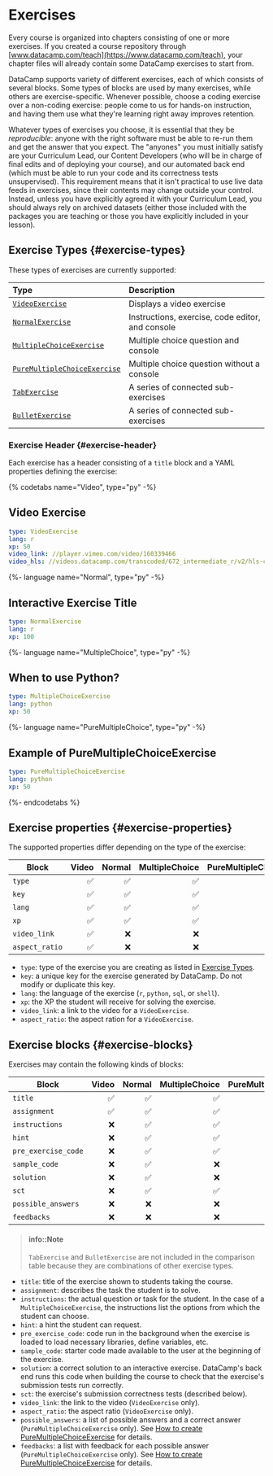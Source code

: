 # Exercises

Every course is organized into chapters consisting of one or more exercises.  If you created a course repository through [www.datacamp.com/teach](https://www.datacamp.com/teach), your chapter files will already contain some DataCamp exercises to start from.

DataCamp supports variety of different exercises, each of which consists of several blocks.  Some types of blocks are used by many exercises, while others are exercise-specific.  Whenever possible, choose a coding exercise over a non-coding exercise: people come to us for hands-on instruction, and having them use what they're learning right away improves retention.

Whatever types of exercises you choose, it is essential that they be *reproducible*: anyone with the right software must be able to re-run them and get the answer that you expect.  The "anyones" you must initially satisfy are your Curriculum Lead, our Content Developers (who will be in charge of final edits and of deploying your course), and our automated back end (which must be able to run your code and its correctness tests unsupervised).  This requirement means that it isn't practical to use live data feeds in exercises, since their contents may change outside your control.  Instead, unless you have explicitly agreed it with your Curriculum Lead, you should always rely on archived datasets (either those included with the packages you are teaching or those you have explicitly included in your lesson).

## Exercise Types {#exercise-types}

These types of exercises are currently supported:

| Type                                                                 | Description |
|:---------------------------------------------------------------------|:------------|
| [`VideoExercise`](video-exercise.md)                                 | Displays a video exercise |
| [`NormalExercise`](normal-exercise)                                  | Instructions, exercise, code editor, and console |
| [`MultipleChoiceExercise`](multiple-choice-exercise.md)              | Multiple choice question and console |
| [`PureMultipleChoiceExercise`](multiple-choice-exercise.md#pure-mce) | Multiple choice question without a console |
| [`TabExercise`](tab-exercise.md)                                     | A series of connected sub-exercises |
| [`BulletExercise`](bullet-exercise.md)                               | A series of connected sub-exercises |   

### Exercise Header {#exercise-header}

Each exercise has a header consisting of a `title` block and a YAML properties defining the exercise:

{% codetabs name="Video", type="py" -%}
## Video Exercise

```yaml
type: VideoExercise 
lang: r
xp: 50 
video_link: //player.vimeo.com/video/160339466
video_hls: //videos.datacamp.com/transcoded/672_intermediate_r/v2/hls-ch1_1.master.m3u8
```
{%- language name="Normal", type="py" -%}
## Interactive Exercise Title

```yaml
type: NormalExercise
lang: r
xp: 100
```
{%- language name="MultipleChoice", type="py" -%}
## When to use Python?

```yaml
type: MultipleChoiceExercise
lang: python
xp: 50
```
{%- language name="PureMultipleChoice", type="py" -%}
## Example of PureMultipleChoiceExercise

```yaml
type: PureMultipleChoiceExercise
lang: python
xp: 50
```
{%- endcodetabs %}

## Exercise properties {#exercise-properties}

The supported properties differ depending on the type of the exercise:

| Block          | Video              | Normal             | MultipleChoice     | PureMultipleChoice  |
|----------------|-------------------:|-------------------:|-------------------:|--------------------:|
| `type`         | :white_check_mark: | :white_check_mark: | :white_check_mark: | :white_check_mark:  |
| `key`          | :white_check_mark: | :white_check_mark: | :white_check_mark: | :white_check_mark:  |
| `lang`         | :white_check_mark: | :white_check_mark: | :white_check_mark: | :x:                 |
| `xp`           | :white_check_mark: | :white_check_mark: | :white_check_mark: | :white_check_mark:  |
| `video_link`   | :white_check_mark: | :x:                | :x:                | :x:                 |
| `aspect_ratio` | :white_check_mark: | :x:                | :x:                | :x:                 |

- `type`: type of the exercise you are creating as listed in [Exercise Types](README.md#exercise-types).
- `key`: a unique key for the exercise generated by DataCamp. Do not modify or duplicate this key.
- `lang`: the language of the exercise (`r`, `python`, `sql`, or `shell`).
- `xp`: the XP the student will receive for solving the exercise.
- `video_link`: a link to the video for a `VideoExercise`.
- `aspect_ratio`: the aspect ration for a `VideoExercise`.

## Exercise blocks {#exercise-blocks}

Exercises may contain the following kinds of blocks:

| Block               | Video              | Normal             | MultipleChoice     | PureMultipleChoice |
|---------------------|-------------------:|-------------------:|-------------------:|-------------------:|
| `title`             | :white_check_mark: | :white_check_mark: | :white_check_mark: | :white_check_mark: |
| `assignment`        | :white_check_mark: | :white_check_mark: | :white_check_mark: | :white_check_mark: |
| `instructions`      | :x:                | :white_check_mark: | :white_check_mark: | :white_check_mark: |
| `hint`              | :x:                | :white_check_mark: | :white_check_mark: | :white_check_mark: |
| `pre_exercise_code` | :x:                | :white_check_mark: | :white_check_mark: | :white_check_mark: |
| `sample_code`       | :x:                | :white_check_mark: | :x:                | :x:                |
| `solution`          | :x:                | :white_check_mark: | :x:                | :x:                |
| `sct`               | :x:                | :white_check_mark: | :white_check_mark: | :x:                |
| `possible_answers`  | :x:                | :x:                | :x:                | :white_check_mark: |
| `feedbacks`         | :x:                | :x:                | :x:                | :white_check_mark: |

> #### info::Note
> `TabExercise` and `BulletExercise` are not included in the comparison table because they are combinations of other exercise types.

- `title`: title of the exercise shown to students taking the course.
- `assignment`: describes the task the student is to solve.
- `instructions`: the actual question or task for the student. In the case of a `MultipleChoiceExercise`, the instructions list the options from which the student can choose.
- `hint`: a hint the student can request.
- `pre_exercise_code`: code run in the background when the exercise is loaded to load necessary libraries, define variables, etc.
- `sample_code`: starter code made available to the user at the beginning of the exercise.
- `solution`: a correct solution to an interactive exercise.  DataCamp's back end runs this code when building the course to check that the exercise's submission tests run correctly.
- `sct`: the exercise's submission correctness tests (described below).
- `video_link`: the link to the video (`VideoExercise` only).
- `aspect_ratio`: the aspect ratio (`VideoExercise` only).
- `possible_answers`: a list of possible answers and a correct answer (`PureMultipleChoiceExercise` only). See [How to create PureMultipleChoiceExercise](multiple-choice-exercise.md#pure-mce) for details.
- `feedbacks`: a list with feedback for each possible answer (`PureMultipleChoiceExercise` only). See [How to create PureMultipleChoiceExercise](multiple-choice-exercise.md#pure-mce) for details.

